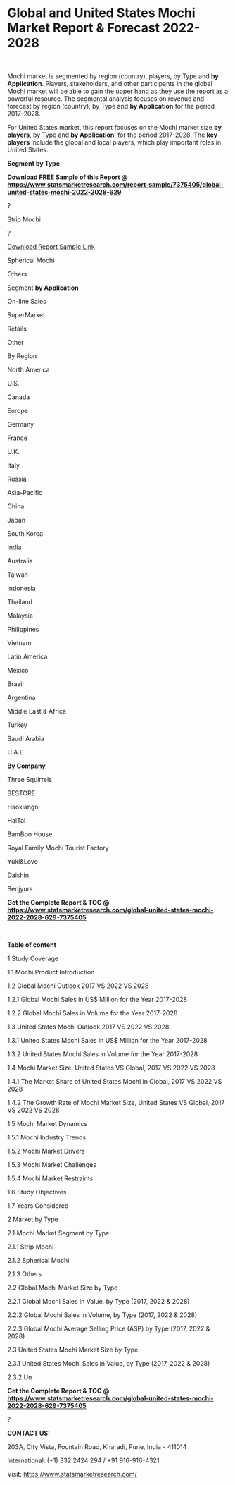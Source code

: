 <h1>Global and United States Mochi Market Report & Forecast 2022-2028</h1><br/><p>Mochi market is segmented by region (country), players, by Type and <strong>by Application</strong>. Players, stakeholders, and other participants in the global Mochi market will be able to gain the upper hand as they use the report as a powerful resource. The segmental analysis focuses on revenue and forecast by region (country), by Type and <strong>by Application</strong> for the period 2017-2028.</p>
 
 
 
 <p>For United States market, this report focuses on the Mochi market size <strong>by players</strong>, by Type and <strong>by Application</strong>, for the period 2017-2028. The <strong>key players</strong> include the global and local players, which play important roles in United States.</p>
 
 
 
 <p><strong>Segment by Type</strong></p>
 
 
 
 <div><b>Download FREE Sample of this Report @ <a href="https://www.statsmarketresearch.com/download-free-sample/7375405/global-united-states-mochi-2022-2028-629">https://www.statsmarketresearch.com/report-sample/7375405/global-united-states-mochi-2022-2028-629</a></b></div>
 
 
 
 <p>? </p>
 
 
 
 <p>Strip Mochi</p>
 
 
 
 <p>? </p>
 
 
 
 <p><a href="https://www.statsmarketresearch.com/download-free-sample/7375405/global-united-states-mochi-2022-2028-629">Download Report Sample Link</a></p>
 
 
 
 <p>Spherical Mochi</p>
 
 
 
 <p>Others</p>
 
 
 
 <p>Segment <strong>by Application</strong></p>
 
 
 
 <p>On-line Sales</p>
 
 
 
 <p>SuperMarket</p>
 
 
 
 <p>Retails</p>
 
 
 
 <p>Other</p>
 
 
 
 <p>By Region</p>
 
 
 
 <p>North America</p>
 
 
 
 <p>U.S.</p>
 
 
 
 <p>Canada</p>
 
 
 
 <p>Europe</p>
 
 
 
 <p>Germany</p>
 
 
 
 <p>France</p>
 
 
 
 <p>U.K.</p>
 
 
 
 <p>Italy</p>
 
 
 
 <p>Russia</p>
 
 
 
 <p>Asia-Pacific</p>
 
 
 
 <p>China</p>
 
 
 
 <p>Japan</p>
 
 
 
 <p>South Korea</p>
 
 
 
 <p>India</p>
 
 
 
 <p>Australia</p>
 
 
 
 <p>Taiwan</p>
 
 
 
 <p>Indonesia</p>
 
 
 
 <p>Thailand</p>
 
 
 
 <p>Malaysia</p>
 
 
 
 <p>Philippines</p>
 
 
 
 <p>Vietnam</p>
 
 
 
 <p>Latin America</p>
 
 
 
 <p>Mexico</p>
 
 
 
 <p>Brazil</p>
 
 
 
 <p>Argentina</p>
 
 
 
 <p>Middle East & Africa</p>
 
 
 
 <p>Turkey</p>
 
 
 
 <p>Saudi Arabia</p>
 
 
 
 <p>U.A.E</p>
 
 
 
 <p><strong>By Company</strong></p>
 
 
 
 <p>Three Squirrels</p>
 
 
 
 <p>BESTORE</p>
 
 
 
 <p>Haoxiangni</p>
 
 
 
 <p>HaiTai</p>
 
 
 
 <p>BamBoo House</p>
 
 
 
 <p>Royal Family Mochi Tourist Factory</p>
 
 
 
 <p>Yuki&Love</p>
 
 
 
 <p>Daishin</p>
 
 
 
 <p>Senjyurs</p>
 
 
 
 <div><b>Get the Complete Report & TOC @ <a href="https://www.statsmarketresearch.com/global-united-states-mochi-2022-2028-629-7375405">https://www.statsmarketresearch.com/global-united-states-mochi-2022-2028-629-7375405</a></b></div>
 
 
 
 <p><br />
 
 <b>Table of content</b></p>
 
 
 
 <p>1 Study Coverage<br />
 
 1.1 Mochi Product Introduction<br />
 
 1.2 Global Mochi Outlook 2017 VS 2022 VS 2028<br />
 
 1.2.1 Global Mochi Sales in US$ Million for the Year 2017-2028<br />
 
 1.2.2 Global Mochi Sales in Volume for the Year 2017-2028<br />
 
 1.3 United States Mochi Outlook 2017 VS 2022 VS 2028<br />
 
 1.3.1 United States Mochi Sales in US$ Million for the Year 2017-2028<br />
 
 1.3.2 United States Mochi Sales in Volume for the Year 2017-2028<br />
 
 1.4 Mochi Market Size, United States VS Global, 2017 VS 2022 VS 2028<br />
 
 1.4.1 The Market Share of United States Mochi in Global, 2017 VS 2022 VS 2028<br />
 
 1.4.2 The Growth Rate of Mochi Market Size, United States VS Global, 2017 VS 2022 VS 2028<br />
 
 1.5 Mochi Market Dynamics<br />
 
 1.5.1 Mochi Industry Trends<br />
 
 1.5.2 Mochi Market Drivers<br />
 
 1.5.3 Mochi Market Challenges<br />
 
 1.5.4 Mochi Market Restraints<br />
 
 1.6 Study Objectives<br />
 
 1.7 Years Considered<br />
 
 2 Market by Type<br />
 
 2.1 Mochi Market Segment by Type<br />
 
 2.1.1 Strip Mochi<br />
 
 2.1.2 Spherical Mochi<br />
 
 2.1.3 Others<br />
 
 2.2 Global Mochi Market Size by Type<br />
 
 2.2.1 Global Mochi Sales in Value, by Type (2017, 2022 & 2028)<br />
 
 2.2.2 Global Mochi Sales in Volume, by Type (2017, 2022 & 2028)<br />
 
 2.2.3 Global Mochi Average Selling Price (ASP) by Type (2017, 2022 & 2028)<br />
 
 2.3 United States Mochi Market Size by Type<br />
 
 2.3.1 United States Mochi Sales in Value, by Type (2017, 2022 & 2028)<br />
 
 2.3.2 Un</p>
 
 
 
 <div><b>Get the Complete Report & TOC @ <a href="https://www.statsmarketresearch.com/global-united-states-mochi-2022-2028-629-7375405">https://www.statsmarketresearch.com/global-united-states-mochi-2022-2028-629-7375405</a></b></div>
 
 
 
 <p>? </p>
 
 
 
 <p><b>CONTACT US:</b><br />
 
 203A, City Vista, Fountain Road, Kharadi, Pune, India - 411014<br />
 
 International: (+1) 332 2424 294 / +91 916-916-4321<br />
 
 Visit: <a href="https://www.statsmarketresearch.com/">https://www.statsmarketresearch.com/</a></p>
